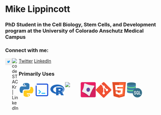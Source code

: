 # Mike Lippincott
###  
### PhD Student in the Cell Biology, Stem Cells, and Development program at the University of Colorado Anschutz Medical Campus

### Connect with me:

<img align="left" alt="codeSTACKr | LinkedIn" width="22px" src="Images/brand-download-img-1.jpg.twimg.1920.jpg" /> [Twitter](https://twitter.com/mike_lippincott)
<img align="left" alt="codeSTACKr | LinkedIn" width="22px" src="https://cdn.jsdelivr.net/npm/simple-icons@v3/icons/linkedin.svg"/> [LinkedIn](https://www.linkedin.com/in/mlippincott/)


### Primarily Uses
<img align="left" width="50px" src="Images/python.svg" />
<img align="left" width="50px" src="Images/Bash.png" />
<img align="left" width="50px" src="Images/R.png" />
<img align="left" width="50px" src="https://upload.wikimedia.org/wikipedia/commons/thumb/5/55/FIJI_%28software%29_Logo.svg/1200px-FIJI_%28software%29_Logo.svg.png" />    
<img align="left" width="50px" src="Images/710590.png" />
<img align="left" width="50px" src="Images/Git-Icon-1788C.png" />
<img align="left" width="50px" src="Images/HTML.png" />
<img align="left" width="50px" src="Images/SQL.png" />
